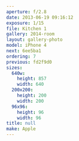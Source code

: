 ```yaml
---
aperture: f/2.8
date: 2013-06-19 09:16:12
exposure: 1/15
file: Kitchen 1
gallery: 2014-room
layout: gallery-photo
model: iPhone 4
next: 6ee5ba1
ordering: 7
previous: fd2f9d0
sizes:
  640w:
    height: 857
    width: 640
  200x200:
    height: 200
    width: 200
  96x96:
    height: 96
    width: 96
title: null
make: Apple
---
```

